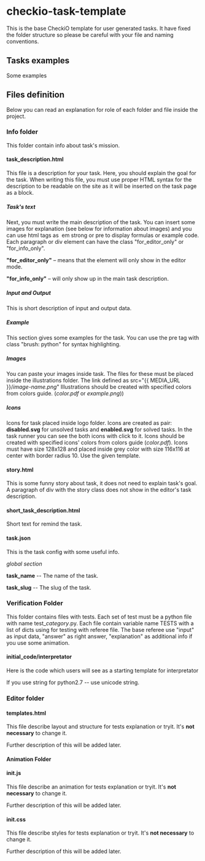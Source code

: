 checkio-task-template
=====================

This is the base CheckiO template for user generated tasks.
It have fixed the folder structure so please be careful with
your file and naming conventions.


Tasks examples
--------------

Some examples


Files definition
----------------

Below you can read an explanation for role of each folder and file inside the project.

### Info folder

This folder contain info about task's mission.

#### task_description.html

This file is a description for your task.
Here, you should explain the goal for the task.
When writing this file, you must use proper HTML syntax for the description to
be readable on the site as it will be inserted on the task page as a block.

##### Task's text
Next, you must write the main description of the task.
You can insert some images for explanation (see below for
information about images) and you can use html tags as 
em strong or pre to display formulas or example code.
Each paragraph or div element can have the class
"for_editor_only" or "for_info_only".

**"for\_editor\_only"** – means that the element will only show in the editor mode.

**"for\_info\_only"** – will only show up in the main task description.

##### Input and Output
This is short description of input and output data.

##### Example
This section gives some examples for the task.
You can use the pre tag with class "brush: python" for syntax highlighting.

##### Images
You can paste your images inside task.
The files for these must be placed inside the illustrations folder.
The link defined as src="{{ MEDIA_URL }}/*image-name.png*"
Illustrations should be created with specified colors from colors guide. (*color.pdf* or *example.png*))

##### Icons
Icons for task placed inside logo folder.
Icons are created as pair: 
**disabled.svg** for unsolved tasks and **enabled.svg** for solved tasks.
In the task runner you can see the both icons with click to it.
Icons should be created with specified icons' colors from colors
guide (*color.pdf*).
Icons must have size 128x128 and placed inside grey color with size 116x116 at center with border radius 10.
Use the given template.

#### story.html
This is some funny story about task, it does not need to
explain task's goal. A paragraph of div with the story
class does not show in the editor's task description.

#### short_task_description.html
Short text for remind the task.


#### task.json
This is the task config with some useful info.

*global section*

**task_name** -- The name of the task.

**task_slug** -- The slug of the task.

### Verification Folder

This folder contains files with tests.
Each set of test must be a python file with name test\_*category*.py.
Each file contain variable name TESTS with a list of dicts using for testing with referee file.
The base referee use "input" as input data, "answer" as right answer, "explanation" as additional info if you use some animation.



#### initial_code/interpretator

Here is the code which users will see as a starting template for interpretator

If you use string for python2.7 -- use unicode string.

### Editor folder


#### templates.html

This file describe layout and structure for tests explanation or tryit.
It's **not necessary** to change it.

Further description of this will be added later.


#### Animation Folder

#### init.js

This file describe an animation for tests explanation or tryit.
It's **not necessary** to change it.

Further description of this will be added later.

#### init.css

This file describe styles for tests explanation or tryit.
It's **not necessary** to change it.

Further description of this will be added later.

